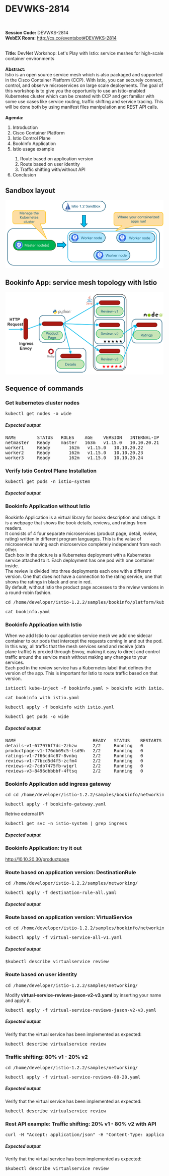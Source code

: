 # DEVWKS-2814
<br>

**Session Code:**  DEVWKS-2814 <br>
**WebEX Room:** http://cs.co/eventsbot#DEVWKS-2814 <br>
<br>

**Title:** DevNet Workshop: Let's Play with Istio: service meshes for high-scale container environments<br>
<br>
**Abstract:**<br>
Istio is an open source service mesh which is also packaged and supported in the Cisco Container Platform (CCP). With Istio, you can securely connect, control, and observe microservices on large scale deployments. The goal of this workshop is to give you the opportunity to use an Istio-enabled Kubernetes cluster which can be created with CCP and get familiar with some use cases like service routing, traffic shifting and service tracing. This will be done both by using manifest files manipulation and REST API calls. <br><br>
 **Agenda:**<br>
 <ol>
<li>Introduction</li>
<li>Cisco Container Platform</li>
<li>Istio Control Plane</li>
<li>BookInfo Application</li>
<li>	Istio usage example </li>
 <ol>
     <li>	Route based on application version</li>
    <li>	Route based on user identity   </li>
    <li>	Traffic shifting with/without API</li>
</ol>
 <li>Conclusion</li>
 </ol>

## Sandbox layout

  ![Sandbox layout](https://github.com/GaetanoCarlucci/DEVWKS-2814/blob/master/sandbox_layout.PNG)

## Bookinfo App: service mesh topology with Istio

  ![Sandbox layout](https://github.com/GaetanoCarlucci/DEVWKS-2814/blob/master/bookinfo_mesh_topology.PNG)


## Sequence of commands

### Get kubernetes cluster nodes
<pre>kubectl get nodes -o wide</pre>

##### Expected output
<pre>
NAME        STATUS   ROLES    AGE    VERSION   INTERNAL-IP   EXTERNAL-IP   OS-IMAGE                KERNEL-VERSION               CONTAINER-RUNTIME
netmaster   Ready    master   163m   v1.15.0   10.10.20.21   <none>        CentOS Linux 7 (Core)   3.10.0-957.21.3.el7.x86_64   docker://1.13.1
worker1     Ready    <none>   162m   v1.15.0   10.10.20.22   <none>        CentOS Linux 7 (Core)   3.10.0-957.21.3.el7.x86_64   docker://1.13.1
worker2     Ready    <none>   162m   v1.15.0   10.10.20.23   <none>        CentOS Linux 7 (Core)   3.10.0-957.21.3.el7.x86_64   docker://1.13.1
worker3     Ready    <none>   162m   v1.15.0   10.10.20.24   <none>        CentOS Linux 7 (Core)   3.10.0-957.21.3.el7.x86_64   docker://1.13.1
</pre>
### Verify Istio Control Plane Installation
<pre>kubectl get pods -n istio-system</pre>

##### Expected output

### Bookinfo Application without Istio
Bookinfo Application is a virtual library for books description and ratings. It is a webpage that shows the book details, reviews, and ratings from readers. <br>
It consists of 4 four separate microservices (product page, detail, review, rating) written in different program languages. This is the value of microservice having each microservice completely independent from each other.<br>
Each box in the picture is a Kubernetes deployment with a Kubernetes service attached to it. Each deployment has one pod with one container inside.<br>
The review is divided into three deployments each one with a different version. One that does not have a connection to the rating service, one that shows the ratings in black and one in red.<br>
By default, without Istio the product page accesses to the review versions in a round-robin fashion.<br>

<pre>cd /home/developer/istio-1.2.2/samples/bookinfo/platform/kube </pre>
<pre>cat bookinfo.yaml </pre>

### Bookinfo Application with Istio
When we add Istio to our application service mesh we add one sidecar container to our pods that intercept the requests coming in and out the pod. <br>
In this way, all traffic that the mesh services send and receive (data plane traffic) is proxied through Envoy, making it easy to direct and control traffic around the service mesh without making any changes to your services.<br>
Each pod in the review service has a Kubernetes label that defines the version of the app. This is important for Istio to route traffic based on that version.<br>
<pre>istioctl kube-inject -f bookinfo.yaml > bookinfo_with_istio.yaml </pre>
<pre>cat bookinfo_with_istio.yaml </pre>
<pre>kubectl apply -f bookinfo_with_istio.yaml  </pre>
<pre>kubectl get pods -o wide </pre>

##### Expected output
<pre>
NAME                             READY   STATUS    RESTARTS   AGE     IP           NODE      NOMINATED NODE   READINESS GATES
details-v1-677976f7dc-2zhzw      2/2     Running   0          2m34s   10.40.0.6    worker2   none           none
productpage-v1-f76db69c5-lsd9h   2/2     Running   0          2m33s   10.46.0.9    worker3   none           none
ratings-v1-7f66cd4c87-8vnbq      2/2     Running   0          2m34s   10.46.0.4    worker3   none           none
reviews-v1-77bcd5d4f5-zcfm4      2/2     Running   0          2m34s   10.38.0.6    worker1   none           none
reviews-v2-7cdb7475fb-wjqrl      2/2     Running   0          2m34s   10.46.0.10   worker3   none           none
reviews-v3-8496dbbbbf-4ftsq      2/2     Running   0          2m34s   10.38.0.5    worker1   none           none
</pre>
### Bookinfo Application add ingress gateway
<pre>cd cd /home/developer/istio-1.2.2/samples/bookinfo/networking/ </pre>
<pre>kubectl apply -f bookinfo-gateway.yaml </pre>
Retrive external IP:
<pre>kubectl get svc -n istio-system | grep ingress </pre>
##### Expected output

### Bookinfo Application: try it out 
http://10.10.20.30/productpage 

### Route based on application version: DestinationRule
<pre>cd /home/developer/istio-1.2.2/samples/networking/ </pre>
<pre>kubectl apply -f destination-rule-all.yaml </pre>
##### Expected output

### Route based on application version: VirtualService
<pre>cd cd /home/developer/istio-1.2.2/samples/bookinfo/networking/ </pre>
<pre>kubectl apply -f virtual-service-all-v1.yaml </pre>
##### Expected output
<pre>$kubectl describe virtualservice review</pre>

### Route based on user identity
<pre>cd /home/developer/istio-1.2.2/samples/networking/ </pre>
Modify **virtual-service-reviews-jason-v2-v3.yaml** by inserting your name and apply it.
<pre>kubectl apply -f virtual-service-reviews-jason-v2-v3.yaml </pre>
##### Expected output
Verify that the virtual service has been implemented as expected:
<pre>kubectl describe virtualservice review</pre>
### Traffic shifting: 80% v1 - 20% v2
<pre>cd /home/developer/istio-1.2.2/samples/networking/ </pre>
<pre>kubectl apply -f virtual-service-reviews-80-20.yaml </pre>
##### Expected output
Verify that the virtual service has been implemented as expected:
<pre>kubectl describe virtualservice review</pre>
### Rest API example: Traffic shifting: 20% v1 - 80% v2 with API
<pre>curl -H "Accept: application/json" -H "Content-Type: application/merge-patch+json" -X PATCH http://localhost:8001/apis/networking.istio.io/v1alpha3/namespaces/default/virtualservices/reviews -d '{"metadata":{"annotations":{"kubectl.kubernetes.io/last-applied-configuration":"{\"apiVersion\":\"networking.istio.io/v1alpha3\",\"kind\":\"VirtualService\",\"metadata\":{\"annotations\":{},\"name\":\"reviews\",\"namespace\":\"default\"},\"spec\":{\"hosts\":[\"reviews\"],\"http\":[{\"route\":[{\"destination\":{\"host\":\"reviews\",\"subset\":\"v1\"},\"weight\":20},{\"destination\":{\"host\":\"reviews\",\"subset\":\"v2\"},\"weight\":80}]}]}}\n"}},"spec":{"http":[{"route":[{"destination":{"host":"reviews","subset":"v1"},"weight":20},{"destination":{"host":"reviews","subset":"v2"},"weight":80}]}]}}'
</pre>
##### Expected output
Verify that the virtual service has been implemented as expected:
<pre>$kubectl describe virtualservice review</pre>

